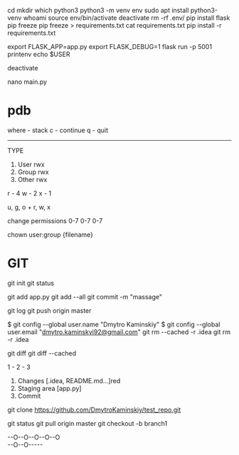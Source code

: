 cd
mkdir 
which python3
python3 -m venv env
sudo apt install python3-venv
whoami
source env/bin/activate
deactivate
rm -rf .env/
pip install flask
pip freeze
pip freeze > requirements.txt
cat requirements.txt
pip install -r requirements.txt

export FLASK_APP=app.py
export FLASK_DEBUG=1
flask run -p 5001
printenv
echo $USER

deactivate

nano main.py

# pdb
where - stack
c - continue
q - quit

- --- --- ---
TYPE

1. User rwx
2. Group rwx
3. Other rwx

r - 4
w - 2
x - 1

u, g, o + r, w, x

change permissions
0-7 0-7 0-7

chown user:group {filename}

# GIT
git init
git status

git add app.py
git add --all
git commit -m "massage"

git log
git push origin master

$ git config --global user.name "Dmytro Kaminskiy"
$ git config --global user.email "dmytro.kaminskyi92@gmail.com"
git rm --cached -r .idea
git rm -r .idea

git diff
git diff --cached

1 - 2 - 3

1. Changes [.idea, README.md...]red
2. Staging area [app.py]
3. Commit

git clone https://github.com/DmytroKaminskiy/test_repo.git

git status
git pull origin master 
git checkout -b branch1



--O--O--O--O--O
         \
          --O--O-----





